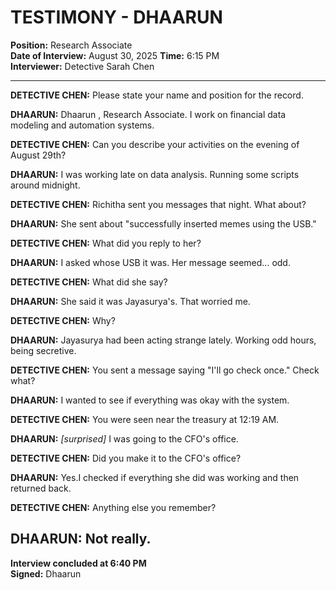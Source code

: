 # TESTIMONY - DHAARUN 
**Position:** Research Associate  
**Date of Interview:** August 30, 2025
**Time:** 6:15 PM  
**Interviewer:** Detective Sarah Chen  

---

**DETECTIVE CHEN:** Please state your name and position for the record.

**DHAARUN:** Dhaarun , Research Associate. I work on financial data modeling and automation systems.

**DETECTIVE CHEN:** Can you describe your activities on the evening of August 29th?

**DHAARUN:** I was working late on data analysis. Running some scripts around midnight.

**DETECTIVE CHEN:** Richitha sent you messages that night. What about?

**DHAARUN:** She sent about "successfully inserted memes using the USB."

**DETECTIVE CHEN:** What did you reply to her?

**DHAARUN:** I asked whose USB it was. Her message seemed... odd.

**DETECTIVE CHEN:** What did she say?

**DHAARUN:** She said it was Jayasurya's. That worried me.

**DETECTIVE CHEN:** Why?

**DHAARUN:** Jayasurya had been acting strange lately. Working odd hours, being secretive.

**DETECTIVE CHEN:** You sent a message saying "I'll go check once." Check what?

**DHAARUN:** I wanted to see if everything was okay with the system.

**DETECTIVE CHEN:** You were seen near the treasury at 12:19 AM.

**DHAARUN:** *[surprised]* I was going to the CFO's office. 

**DETECTIVE CHEN:** Did you make it to the CFO's office?

**DHAARUN:** Yes.I checked if everything she did was working and then returned back.

**DETECTIVE CHEN:** Anything else you remember?

**DHAARUN:**  Not really.
---

**Interview concluded at 6:40 PM**  
**Signed:** Dhaarun  

